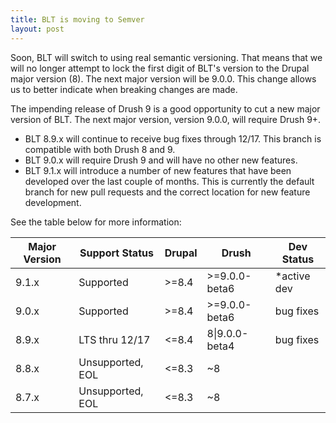 ```yaml
---
title: BLT is moving to Semver
layout: post
---
```


Soon, BLT will switch to using real semantic versioning. That means that we will no longer attempt to lock the first digit of BLT's version to the Drupal major version (8). The next major version will be 9.0.0. This change allows us to better indicate when breaking changes are made.

The impending release of Drush 9 is a good opportunity to cut a new major version of BLT. The next major version, version 9.0.0, will require Drush 9+.

* BLT 8.9.x will continue to receive bug fixes through 12/17. This branch is compatible with both Drush 8 and 9.
* BLT 9.0.x will require Drush 9 and will have no other new features.
* BLT 9.1.x will introduce a number of new features that have been developed over the last couple of months. This is currently the default branch for new pull requests and the correct location for new feature development.

See the table below for more information:


| Major Version | Support Status              | Drupal | Drush          | Dev Status   |
|---------------|-----------------------------|--------|----------------|--------------|
| 9.1.x         | Supported                   | >=8.4  | >=9.0.0-beta6  | \*active dev |
| 9.0.x         | Supported                   | >=8.4  | >=9.0.0-beta6  | bug fixes    |
| 8.9.x         | LTS thru 12/17              | <=8.4  | 8\|9.0.0-beta4 | bug fixes    |
| 8.8.x         | Unsupported, EOL            | <=8.3  | ~8             |              |
| 8.7.x         | Unsupported, EOL            | <=8.3  | ~8             |              |
